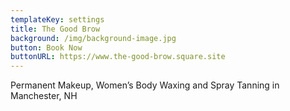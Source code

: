 ```yaml
---
templateKey: settings
title: The Good Brow
background: /img/background-image.jpg
button: Book Now
buttonURL: https://www.the-good-brow.square.site
---
```

Permanent Makeup, Women’s Body Waxing and Spray Tanning in Manchester, NH
